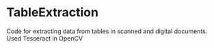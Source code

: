 # TableExtraction
Code for extracting data from tables in scanned and digital documents. Used Tesseract in OpenCV
